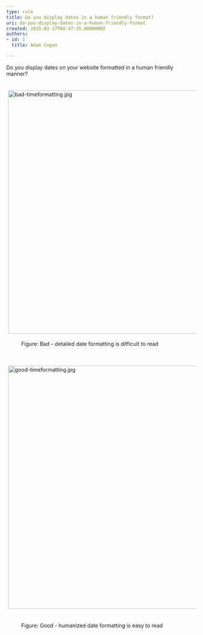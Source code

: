 ```yaml
---
type: rule
title: Do you display dates in a human friendly format?
uri: do-you-display-dates-in-a-human-friendly-format
created: 2015-03-17T04:47:35.0000000Z
authors:
- id: 1
  title: Adam Cogan

---
```




<span class='intro'> Do you display dates on your&#160;website formatted in a&#160;human friendly manner? </span>

<p>​​<img src="/WebSites/RulesToBetterWebsitesLayout/PublishingImages/bad-timeformatting.jpg" alt="bad-timeformatting.jpg" class="ssw15-rteStyle-Highlight" style="margin&#58;5px;width&#58;650px;" /></p><dd class="ssw15-rteElement-FigureBad">Figure&#58; Bad - detailed&#160;date formatting is difficult to read</dd><p><br></p><p><img src="/WebSites/RulesToBetterWebsitesLayout/PublishingImages/good-timeformatting.jpg" alt="good-timeformatting.jpg" style="margin&#58;5px;width&#58;650px;" />&#160;</p><dd class="ssw15-rteElement-FigureGood">Figure&#58; Good - humanized​&#160;date formatting is easy to read</dd>


